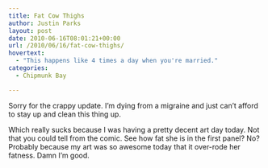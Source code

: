 ```yaml
---
title: Fat Cow Thighs
author: Justin Parks
layout: post
date: 2010-06-16T08:01:21+00:00
url: /2010/06/16/fat-cow-thighs/
hovertext:
  - "This happens like 4 times a day when you're married."
categories:
  - Chipmunk Bay

---
```

Sorry for the crappy update. I&#8217;m dying from a migraine and just can&#8217;t afford to stay up and clean this thing up.

Which really sucks because I was having a pretty decent art day today. Not that you could tell from the comic. See how fat she is in the first panel? No? Probably because my art was so awesome today that it over-rode her fatness. Damn I&#8217;m good.